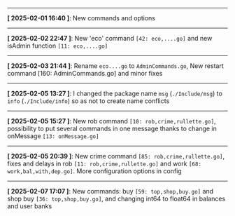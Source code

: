 


-----

**[ 2025-02-01 16:40 ]**: New commands and options

-----

**[ 2025-02-02 22:47 ]**: New 'eco' command `[42: eco,....go]` and new isAdmin function `[11: eco,....go]`

-----

**[ 2025-02-03 21:44 ]**: Rename `eco....go` to `AdminCommands.go`, New restart command [160: AdminCommands.go] and minor fixes

-----

**[ 2025-02-05 13:27 ]**: I changed the package name `msg` (`./Include/msg`) to `info` (`./Include/info`) so as not to create name conflicts

-----

**[ 2025-02-05 15:27 ]**: New rob command `[10: rob,crime,rullette.go]`, possibility to put several commands in one message thanks to change in onMessage `[13: onMessage.go]`

-----

**[ 2025-02-05 20:39 ]**: New crime command `[85: rob,crime,rullette.go]`, fixes and delays in rob `[11: rob,crime,rullette.go]` and work `[68: work,bal,with,dep.go]`. More configuration options in config

-----

**[ 2025-02-07 17:07 ]**: New commands: buy `[59: top,shop,buy.go]` and shop buy `[36: top,shop,buy.go]`, and changing int64 to float64 in balances and user banks

